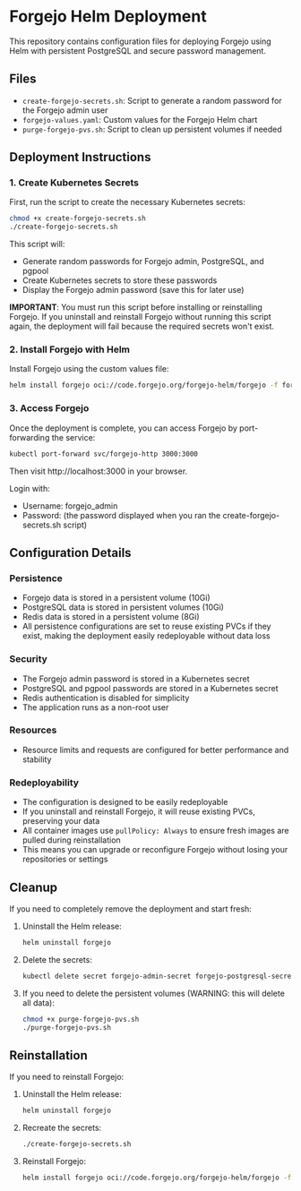 # Forgejo Helm Deployment

This repository contains configuration files for deploying Forgejo using Helm with persistent PostgreSQL and secure password management.

## Files

- `create-forgejo-secrets.sh`: Script to generate a random password for the Forgejo admin user
- `forgejo-values.yaml`: Custom values for the Forgejo Helm chart
- `purge-forgejo-pvs.sh`: Script to clean up persistent volumes if needed

## Deployment Instructions

### 1. Create Kubernetes Secrets

First, run the script to create the necessary Kubernetes secrets:

```bash
chmod +x create-forgejo-secrets.sh
./create-forgejo-secrets.sh
```

This script will:
- Generate random passwords for Forgejo admin, PostgreSQL, and pgpool
- Create Kubernetes secrets to store these passwords
- Display the Forgejo admin password (save this for later use)

**IMPORTANT**: You must run this script before installing or reinstalling Forgejo. If you uninstall and reinstall Forgejo without running this script again, the deployment will fail because the required secrets won't exist.

### 2. Install Forgejo with Helm

Install Forgejo using the custom values file:

```bash
helm install forgejo oci://code.forgejo.org/forgejo-helm/forgejo -f forgejo-values.yaml
```

### 3. Access Forgejo

Once the deployment is complete, you can access Forgejo by port-forwarding the service:

```bash
kubectl port-forward svc/forgejo-http 3000:3000
```

Then visit http://localhost:3000 in your browser.

Login with:
- Username: forgejo_admin
- Password: (the password displayed when you ran the create-forgejo-secrets.sh script)

## Configuration Details

### Persistence

- Forgejo data is stored in a persistent volume (10Gi)
- PostgreSQL data is stored in persistent volumes (10Gi)
- Redis data is stored in a persistent volume (8Gi)
- All persistence configurations are set to reuse existing PVCs if they exist, making the deployment easily redeployable without data loss

### Security

- The Forgejo admin password is stored in a Kubernetes secret
- PostgreSQL and pgpool passwords are stored in a Kubernetes secret
- Redis authentication is disabled for simplicity
- The application runs as a non-root user

### Resources

- Resource limits and requests are configured for better performance and stability

### Redeployability

- The configuration is designed to be easily redeployable
- If you uninstall and reinstall Forgejo, it will reuse existing PVCs, preserving your data
- All container images use `pullPolicy: Always` to ensure fresh images are pulled during reinstallation
- This means you can upgrade or reconfigure Forgejo without losing your repositories or settings

## Cleanup

If you need to completely remove the deployment and start fresh:

1. Uninstall the Helm release:
   ```bash
   helm uninstall forgejo
   ```

2. Delete the secrets:
   ```bash
   kubectl delete secret forgejo-admin-secret forgejo-postgresql-secret
   ```

3. If you need to delete the persistent volumes (WARNING: this will delete all data):
   ```bash
   chmod +x purge-forgejo-pvs.sh
   ./purge-forgejo-pvs.sh
   ```

## Reinstallation

If you need to reinstall Forgejo:

1. Uninstall the Helm release:
   ```bash
   helm uninstall forgejo
   ```

2. Recreate the secrets:
   ```bash
   ./create-forgejo-secrets.sh
   ```

3. Reinstall Forgejo:
   ```bash
   helm install forgejo oci://code.forgejo.org/forgejo-helm/forgejo -f forgejo-values.yaml
   ```
